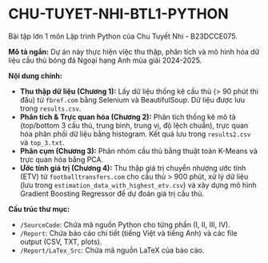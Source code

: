 # CHU-TUYET-NHI-BTL1-PYTHON
Bài tập lớn 1 môn Lập trình Python của Chu Tuyết Nhi - B23DCCE075.

**Mô tả ngắn:**
Dự án này thực hiện việc thu thập, phân tích và mô hình hóa dữ liệu cầu thủ bóng đá Ngoại hạng Anh mùa giải 2024-2025.

**Nội dung chính:**
* **Thu thập dữ liệu (Chương 1):** Lấy dữ liệu thống kê cầu thủ (> 90 phút thi đấu) từ `fbref.com` bằng Selenium và BeautifulSoup. Dữ liệu được lưu trong `results.csv`.
* **Phân tích & Trực quan hóa (Chương 2):** Phân tích thống kê mô tả (top/bottom 3 cầu thủ, trung bình, trung vị, độ lệch chuẩn), trực quan hóa phân phối dữ liệu bằng histogram. Kết quả lưu trong `results2.csv`  và `top_3.txt`.
* **Phân cụm (Chương 3):** Phân nhóm cầu thủ bằng thuật toán K-Means và trực quan hóa bằng PCA.
* **Ước tính giá trị (Chương 4):** Thu thập giá trị chuyển nhượng ước tính (ETV) từ `footballtransfers.com` cho cầu thủ > 900 phút, xử lý dữ liệu (lưu trong `estimation_data_with_highest_etv.csv`) và xây dựng mô hình Gradient Boosting Regressor để dự đoán giá trị cầu thủ.

**Cấu trúc thư mục:**
* `/SourceCode`: Chứa mã nguồn Python cho từng phần (I, II, III, IV).
* `/Report`: Chứa báo cáo chi tiết (tiếng Việt và tiếng Anh) và các file output (CSV, TXT, plots).
* `/Report/LaTex_Src`: Chứa mã nguồn LaTeX của báo cáo.
